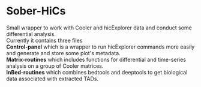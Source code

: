 # Sober-HiCs
Small wrapper to work with Cooler and hicExplorer data and conduct some differential analysis. <br />
Currently it contains three files <br /> <b>Control-panel</b> which is a wrapper to run hicExplorer commands more easily and generate and store some plot's metadata. <br /> <b>Matrix-routines</b> which includes functions for differential and time-series analysis on a group of Cooler matrices. <br /> <b>InBed-routines</b> which combines bedtools and deeptools to get biological data associated with extracted TADs. 
